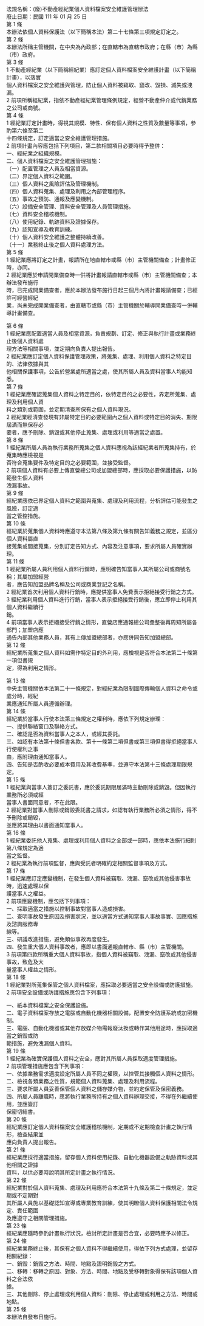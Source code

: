 法規名稱：(廢)不動產經紀業個人資料檔案安全維護管理辦法  
廢止日期：民國 111 年 01 月 25 日  
第 1 條  
本辦法依個人資料保護法（以下簡稱本法）第二十七條第三項規定訂定之。  
第 2 條  
本辦法所稱主管機關，在中央為內政部；在直轄市為直轄市政府；在縣（市）為縣（市）政府。  
第 3 條  
1 不動產經紀業（以下簡稱經紀業）應訂定個人資料檔案安全維護計畫（以下簡稱計畫），以落實  
個人資料檔案之安全維護與管理，防止個人資料被竊取、竄改、毀損、滅失或洩漏。  
2 前項所稱經紀業，指依不動產經紀業管理條例規定，經營不動產仲介或代銷業務之公司或商號。  
第 4 條  
1 經紀業訂定計畫時，得視其規模、特性、保有個人資料之性質及數量等事項，參酌第六條至第二  
十四條規定，訂定適當之安全維護管理措施。  
2 前項計畫內容應包括下列項目，第二款相關項目必要時得予整併：  
一、經紀業之組織規模。  
二、個人資料檔案之安全維護管理措施：  
（一）配置管理之人員及相當資源。  
（二）界定個人資料之範圍。  
（三）個人資料之風險評估及管理機制。  
（四）個人資料蒐集、處理及利用之內部管理程序。  
（五）事故之預防、通報及應變機制。  
（六）設備安全管理、資料安全管理及人員管理措施。  
（七）資料安全稽核機制。  
（八）使用紀錄、軌跡資料及證據保存。  
（九）認知宣導及教育訓練。  
（十）個人資料安全維護之整體持續改善。  
（十一）業務終止後之個人資料處理方法。  
第 5 條  
1 經紀業應將訂定之計畫，報請所在地直轄市或縣（市）主管機關備查；計畫修正時，亦同。  
2 經紀業應於申請開業備查時一併將計畫報請直轄市或縣（市）主管機關備查；本辦法發布施行  
時，已完成開業備查者，應於本辦法發布施行日起三個月內將計畫報請備查；已經許可經營經紀  
業，尚未完成開業備查者，由直轄市或縣（市）主管機關於輔導開業備查時一併輔導計畫備查。  


第 6 條  
1 經紀業應配置適當人員及相當資源，負責規劃、訂定、修正與執行計畫或業務終止後個人資料處  
理方法等相關事項，並定期向負責人提出報告。  
2 經紀業應訂定個人資料保護管理政策，將蒐集、處理、利用個人資料之特定目的、法律依據與其  
他相關保護事項，公告於營業處所適當之處，使其所屬人員及資料當事人均能知悉。  
第 7 條  
1 經紀業應確認蒐集個人資料之特定目的，依特定目的之必要性，界定所蒐集、處理及利用個人資  
料之類別或範圍，並定期清查所保有之個人資料現況。  
2 經紀業經清查發現有非屬特定目的必要範圍內之個人資料或特定目的消失、期限屆滿而無保存必  
要者，應予刪除、銷毀或其他停止蒐集、處理或利用等適當之處置。  
第 8 條  
1 經紀業所屬人員為執行業務所蒐集之個人資料應視為該經紀業者所蒐集持有，於蒐集時應檢視是  
否符合蒐集要件及特定目的之必要範圍，並接受監督。  
2 前項個人資料有必要上傳直營總公司或加盟總部時，應採取必要保護措施，以防範發生個人資料  
洩漏事故。  
第 9 條  
經紀業應依已界定個人資料之範圍與蒐集、處理及利用流程，分析評估可能發生之風險，訂定適  
當之管控措施。  
第 10 條  
經紀業於蒐集個人資料時應遵守本法第八條及第九條有關告知義務之規定，並區分個人資料屬直  
接蒐集或間接蒐集，分別訂定告知方式、內容及注意事項，要求所屬人員確實辦理。  
第 11 條  
1 經紀業所屬人員利用個人資料行銷時，應明確告知當事人其所屬公司或商號名稱；其屬加盟經營  
者，應告知加盟品牌名稱及公司或商業登記之名稱。  
2 經紀業首次利用個人資料行銷時，應提供當事人免費表示拒絕接受行銷之方式。  
3 經紀業利用個人資料進行行銷，當事人表示拒絕接受行銷後，應立即停止利用其個人資料繼續行  
銷。  
4 前項當事人表示拒絕接受行銷之情形，直營店應通報總公司彙整後再周知所屬各部門；加盟店應  
通告內部其他業務人員，其有上傳加盟總部者，亦應併同告知加盟總部。  
第 12 條  
經紀業所蒐集之個人資料如需作特定目的外利用，應檢視是否符合本法第二十條第一項但書規  
定，得為利用之情形。  


第 13 條  
中央主管機關依本法第二十一條規定，對經紀業為限制國際傳輸個人資料之命令或處分時，經紀  
業應通知所屬人員遵循辦理。  
第 14 條  
經紀業於當事人行使本法第三條規定之權利時，應依下列規定辦理：  
一、提供聯絡窗口及聯絡方式。  
二、確認是否為資料當事人之本人，或經其委託。  
三、如認有本法第十條但書各款、第十一條第二項但書或第三項但書得拒絕當事人行使權利之事  
由，應附理由通知當事人。  
四、告知是否酌收必要成本費用及其收費基準，並遵守本法第十三條處理期限規定。  
第 15 條  
1 經紀業與當事人簽訂之委託書，應於委託期限屆滿時主動刪除或銷毀。但因執行業務所必須或經  
當事人書面同意者，不在此限。  
2 經紀業對當事人刪除或銷毀委託書之請求，如認有執行業務所必須之情形，得不予刪除或銷毀，  
並應將其理由以書面通知當事人。  
第 16 條  
1 經紀業委託他人蒐集、處理或利用個人資料之全部或一部時，應依本法施行細則第八條規定為適  
當之監督。  
2 經紀業為執行前項監督，應與受託者明確約定相關監督事項及方式。  
第 17 條  
1 經紀業應訂定應變機制，在發生個人資料被竊取、洩漏、竄改或其他侵害事故時，迅速處理以保  
護當事人之權益。  
2 前項應變機制，應包括下列事項：  
一、採取適當之措施以控制事故對當事人造成損害。  
二、查明事故發生原因及損害狀況，並以適當方式通知當事人事故事實、因應措施及諮詢服務專  
線等。  
三、研議改進措施，避免類似事故再度發生。  
四、發生重大個人資料事故者，應即以書面通報直轄市、縣（市）主管機關。  
3 前項第四款所稱重大個人資料事故，指個人資料被竊取、洩漏、竄改或其他侵害事故，致危及大  
量當事人權益之情形。  
第 18 條  
1 經紀業對所蒐集保管之個人資料檔案，應採取必要適當之安全設備或防護措施。  
2 前項安全設備或防護措施應包含下列事項：  


一、紙本資料檔案之安全保護設施。  
二、電子資料檔案存放之電腦或自動化機器相關設備，配置安全防護系統或加密機制。  
三、電腦、自動化機器或其他存放媒介物需報廢汰換或轉作其他用途時，應採取適當之銷毀或防  
範措施，避免洩漏個人資料。  
第 19 條  
1 經紀業為確實保護個人資料之安全，應對其所屬人員採取適度管理措施。  
2 前項管理措施應包含下列事項：  
一、依據業務需求適度設定所屬人員不同之權限，以控管其接觸個人資料之情形。  
二、檢視各類業務之性質，規範個人資料蒐集、處理及利用流程。  
三、要求所屬人員妥善保管個人資料之儲存媒介物，並約定保管及保密義務。  
四、所屬人員離職時，應將執行業務所持有之個人資料辦理交接，不得在外繼續使用，並應簽訂  
保密切結書。  
第 20 條  
經紀業應訂定個人資料檔案安全維護稽核機制，定期或不定期檢查計畫之執行情形，檢查結果並  
應向負責人提出報告。  
第 21 條  
經紀業應採行適當措施，留存個人資料使用紀錄、自動化機器設備之軌跡資料或其他相關之證據  
資料，以供必要時說明其所定計畫之執行情況。  
第 22 條  
經紀業對於個人資料蒐集、處理及利用應符合本法第十九條及第二十條規定，並定期或不定期對  
其所屬人員施以基礎認知宣導或專業教育訓練，使其明瞭個人資料保護相關法令規定、責任範圍  
及應遵守之相關管理措施。  
第 23 條  
經紀業應隨時參酌計畫執行狀況，檢討所定計畫是否合宜，必要時應予以修正。  
第 24 條  
經紀業業務終止後，其保有之個人資料不得繼續使用，得依下列方式處理，並留存相關紀錄：  
一、銷毀：銷毀之方法、時間、地點及證明銷毀之方式。  
二、移轉：移轉之原因、對象、方法、時間、地點及受移轉對象得保有該項個人資料之合法依  
據。  
三、其他刪除、停止處理或利用個人資料：刪除、停止處理或利用之方法、時間或地點。  
第 25 條  
本辦法自發布日施行。  


